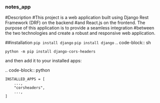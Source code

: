 ### notes_app
#Description
#This project is a web application built using Django Rest Framework (DRF) on the backend
#and React.js on the frontend. The purpose of this application is to provide a seamless integration 
#between the two technologies and create a robust and responsive web application.

##installation
```pip install django```
```pip install django```
.. code-block:: sh

    python -m pip install django-cors-headers

and then add it to your installed apps:

.. code-block:: python

    INSTALLED_APPS = [
        ...,
        "corsheaders",
        ...,
    ]

